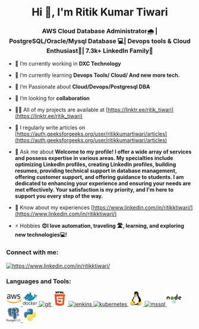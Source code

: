 <h1 align="center">Hi 👋, I'm Ritik Kumar Tiwari</h1>
<h3 align="center">AWS Cloud Database Administrator🌧 | PostgreSQL/Oracle/Mysql Database 💻| Devops tools & Cloud Enthusiast📘| 7.3k+ LinkedIn Family🔔</h3>

- 🔭 I’m currently working in **DXC Technology**

- 🌱 I’m currently learning **Devops Tools/ Cloud/ And new more tech.**

- 👯 I’m Passionate about **Cloud/Devops/Postgresql DBA**

- 🤝 I’m looking for **collaboration**

- 👨‍💻 All of my projects are available at [https://linktr.ee/ritik_tiwari](https://linktr.ee/ritik_tiwari)

- 📝 I regularly write articles on [https://auth.geeksforgeeks.org/user/ritikkumartiwari/articles](https://auth.geeksforgeeks.org/user/ritikkumartiwari/articles)

- 💬 Ask me about **Welcome to my profile! I offer a wide array of services and possess expertise in various areas. My specialties include optimizing LinkedIn profiles, creating LinkedIn profiles, building resumes, providing technical support in database management, offering customer support, and offering guidance to students. I am dedicated to enhancing your experience and ensuring your needs are met effectively. Your satisfaction is my priority, and I'm here to support you every step of the way.**

- 📄 Know about my experiences [https://www.linkedin.com/in/ritikktiwari/](https://www.linkedin.com/in/ritikktiwari/)

- ⚡ Hobbies **😍I love automation, traveling 🛣️, learning, and exploring new technologies💻!**

<h3 align="left">Connect with me:</h3>
<p align="left">
<a href="https://linkedin.com/in/https://www.linkedin.com/in/ritikktiwari/" target="blank"><img align="center" src="https://raw.githubusercontent.com/rahuldkjain/github-profile-readme-generator/master/src/images/icons/Social/linked-in-alt.svg" alt="https://www.linkedin.com/in/ritikktiwari/" height="30" width="40" /></a>
</p>

<h3 align="left">Languages and Tools:</h3>
<p align="left"> <a href="https://aws.amazon.com" target="_blank" rel="noreferrer"> <img src="https://raw.githubusercontent.com/devicons/devicon/master/icons/amazonwebservices/amazonwebservices-original-wordmark.svg" alt="aws" width="40" height="40"/> </a> <a  <a href="https://www.docker.com/" target="_blank" rel="noreferrer"> <img src="https://raw.githubusercontent.com/devicons/devicon/master/icons/docker/docker-original-wordmark.svg" alt="docker" width="40" height="40"/> </a>  <a href="https://git-scm.com/" target="_blank" rel="noreferrer"> <img src="https://www.vectorlogo.zone/logos/git-scm/git-scm-icon.svg" alt="git" width="40" height="40"/> </a> <a href="https://www.w3.org/html/" target="_blank" rel="noreferrer"> <img src="https://raw.githubusercontent.com/devicons/devicon/master/icons/html5/html5-original-wordmark.svg" alt="html5" width="40" height="40"/> </a> <a href="https://www.jenkins.io" target="_blank" rel="noreferrer"> <img src="https://www.vectorlogo.zone/logos/jenkins/jenkins-icon.svg" alt="jenkins" width="40" height="40"/> </a> <a href="https://kubernetes.io" target="_blank" rel="noreferrer"> <img src="https://www.vectorlogo.zone/logos/kubernetes/kubernetes-icon.svg" alt="kubernetes" width="40" height="40"/> </a> <a href="https://www.linux.org/" target="_blank" rel="noreferrer"> <img src="https://raw.githubusercontent.com/devicons/devicon/master/icons/linux/linux-original.svg" alt="linux" width="40" height="40"/> </a> <a href="https://www.microsoft.com/en-us/sql-server" target="_blank" rel="noreferrer"> <img src="https://www.svgrepo.com/show/303229/microsoft-sql-server-logo.svg" alt="mssql" width="40" height="40"/> </a> <a href="https://nodejs.org" target="_blank" rel="noreferrer"> <img src="https://raw.githubusercontent.com/devicons/devicon/master/icons/nodejs/nodejs-original-wordmark.svg" alt="nodejs" width="40" height="40"/> </a> <a href="https://www.postgresql.org" target="_blank" rel="noreferrer"> <img src="https://raw.githubusercontent.com/devicons/devicon/master/icons/postgresql/postgresql-original-wordmark.svg" alt="postgresql" width="40" height="40"/> </a> <a href="https://www.python.org" target="_blank" rel="noreferrer"> <img src="https://raw.githubusercontent.com/devicons/devicon/master/icons/python/python-original.svg" alt="python" width="40" height="40"/> </a> </p>
